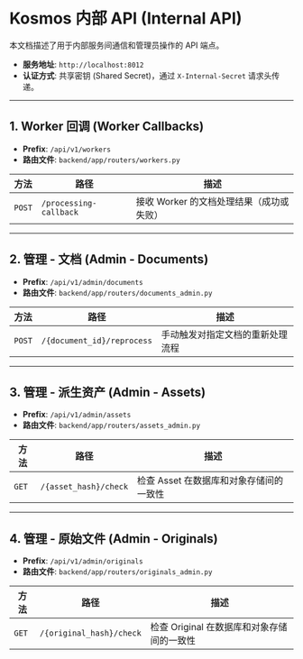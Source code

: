 # Kosmos 内部 API (Internal API)

本文档描述了用于内部服务间通信和管理员操作的 API 端点。

- **服务地址**: `http://localhost:8012`
- **认证方式**: 共享密钥 (Shared Secret)，通过 `X-Internal-Secret` 请求头传递。

---

## 1. Worker 回调 (Worker Callbacks)
- **Prefix**: `/api/v1/workers`
- **路由文件**: `backend/app/routers/workers.py`

| 方法   | 路径                     | 描述                                       |
| ------ | ------------------------ | ------------------------------------------ |
| `POST` | `/processing-callback`   | 接收 Worker 的文档处理结果（成功或失败）   |

---

## 2. 管理 - 文档 (Admin - Documents)
- **Prefix**: `/api/v1/admin/documents`
- **路由文件**: `backend/app/routers/documents_admin.py`

| 方法   | 路径                     | 描述                                       |
| ------ | ------------------------ | ------------------------------------------ |
| `POST` | `/{document_id}/reprocess`    | 手动触发对指定文档的重新处理流程           |

---

## 3. 管理 - 派生资产 (Admin - Assets)
- **Prefix**: `/api/v1/admin/assets`
- **路由文件**: `backend/app/routers/assets_admin.py`

| 方法   | 路径                     | 描述                                       |
| ------ | ------------------------ | ------------------------------------------ |
| `GET`  | `/{asset_hash}/check`    | 检查 Asset 在数据库和对象存储间的一致性    |

---

## 4. 管理 - 原始文件 (Admin - Originals)
- **Prefix**: `/api/v1/admin/originals`
- **路由文件**: `backend/app/routers/originals_admin.py`

| 方法   | 路径                     | 描述                                       |
| ------ | ------------------------ | ------------------------------------------ |
| `GET`  | `/{original_hash}/check` | 检查 Original 在数据库和对象存储间的一致性 |
